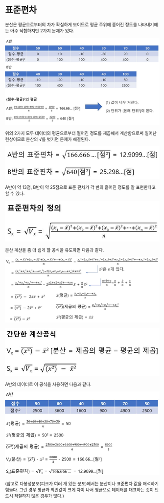 # 표준편차

분산은 평균으로부터의 차가 확실하게 보이므로 평균 주위에 흩어진 정도를 나타내기에는 아주 적합하지만 2가지 문제가 있다.

![](./Figure/Standard_Deviation1.JPG)

위의 2가지 모두 데이터의 평균으로부터 떨어진 정도를 제곱해서 계산함으로써 일어난 현상이므로 분산의 √를 벗기면 문제가 해결된다. 

![](./Figure/Standard_Deviation2.JPG)

A반이 약 13점, B반이 약 25점으로 표준 편차가 각 반의 흩어진 정도를 잘 표현한다고 할 수 있다.

![](./Figure/Standard_Deviation3.JPG)

분산 계산을 좀 더 쉽게 할 공식을 유도하면 다음과 같다.

![](./Figure/Standard_Deviation4.JPG)

![](./Figure/Standard_Deviation5.JPG)

A반의 데이터로 이 공식을 사용하면 다음과 같다.

![](./Figure/Standard_Deviation6.JPG)



(참고로 다봉성분포(피크가 여러 개 있는 분포)에서는 분산이나 표준편차 값을 해석하기 힘들다. 그런 경우 평균과 최빈값이 크게 차이 나서 평균으로 데이터를 대표하는 것이 반드시 적절하지 않은 경우가 많다.)